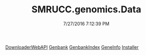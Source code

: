 ﻿---
title: SMRUCC.genomics.Data
date: 7/27/2016 7:12:39 PM
---

[DownloaderWebAPI](T-SMRUCC.genomics.Data.DownloaderWebAPI.html)
[Genbank](T-SMRUCC.genomics.Data.Genbank.html)
[GenbankIndex](T-SMRUCC.genomics.Data.GenbankIndex.html)
[GeneInfo](T-SMRUCC.genomics.Data.GeneInfo.html)
[Installer](T-SMRUCC.genomics.Data.Installer.html)
